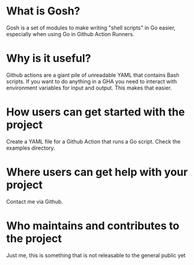 # What is Gosh?

Gosh is a set of modules to make writing "shell scripts" in Go easier, especially when using Go in Github Action Runners.

# Why is it useful?

Github actions are a giant pile of unreadable YAML that contains Bash scripts. If you want to do anything in a GHA you need to interact with environment variables for input and output. This makes that easier.

# How users can get started with the project

Create a YAML file for a Github Action that runs a Go script. Check the examples directory.

# Where users can get help with your project

Contact me via Github.

# Who maintains and contributes to the project

Just me, this is something that is not releasable to the general public yet
